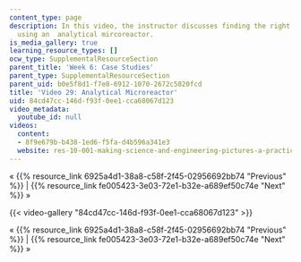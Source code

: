 ```yaml
---
content_type: page
description: In this video, the instructor discusses finding the right point of view,
  using an  analytical mircoreactor.
is_media_gallery: true
learning_resource_types: []
ocw_type: SupplementalResourceSection
parent_title: 'Week 6: Case Studies'
parent_type: SupplementalResourceSection
parent_uid: b0e5f8d1-f7e8-6912-1070-2672c5820fcd
title: 'Video 29: Analytical Microreactor'
uid: 84cd47cc-146d-f93f-0ee1-cca68067d123
video_metadata:
  youtube_id: null
videos:
  content:
  - 8f9e679b-b438-1ed6-f5fa-d4b596a341e3
  website: res-10-001-making-science-and-engineering-pictures-a-practical-guide-to-presenting-your-work-spring-2016
---
```


« {{% resource_link 6925a4d1-38a8-c58f-2f45-02956692bb74 "Previous" %}} | {{% resource_link fe005423-3e03-72e1-b32e-a689ef50c74e "Next" %}} »

{{< video-gallery "84cd47cc-146d-f93f-0ee1-cca68067d123" >}}


« {{% resource_link 6925a4d1-38a8-c58f-2f45-02956692bb74 "Previous" %}} | {{% resource_link fe005423-3e03-72e1-b32e-a689ef50c74e "Next" %}} »
